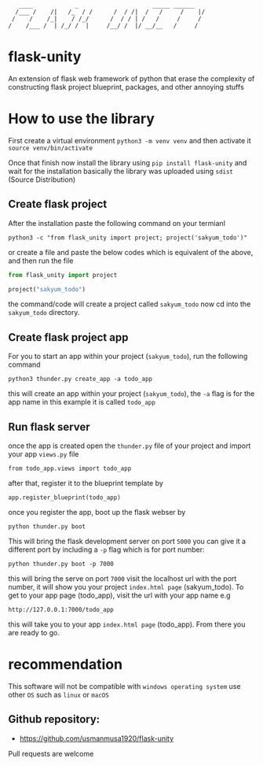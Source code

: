        ____            _                     _____ ______
      /___ /    /|   /_  / /      /  / /|  /   /     /    |/
     /    /    /_|    / /_/      /  / / | /   /     /     /
    /    /___ /  | /_/ /  |     /__/ /  |/ __/__   /     /

# flask-unity

An extension of flask web framework of python that erase the complexity of constructing flask project blueprint, packages, and other annoying stuffs

# How to use the library

First create a virtual environment `python3 -m venv venv` and then activate it `source venv/bin/activate`

Once that finish now install the library using `pip install flask-unity` and wait for the installation basically the library was uploaded using `sdist` (Source Distribution)

## Create flask project

After the installation paste the following command on your termianl

`python3 -c "from flask_unity import project; project('sakyum_todo')"`

or create a file and paste the below codes which is equivalent of the above, and then run the file

```python
from flask_unity import project

project("sakyum_todo")
```

the command/code will create a project called `sakyum_todo` now cd into the `sakyum_todo` directory.

## Create flask project app

For you to start an app within your project (`sakyum_todo`), run the following command

`python3 thunder.py create_app -a todo_app`

this will create an app within your project (`sakyum_todo`), the `-a` flag is for the app name in this example it is called `todo_app`

## Run flask server

once the app is created open the `thunder.py` file of your project and import your app `views.py` file

`from todo_app.views import todo_app`

after that, register it to the blueprint template by

`app.register_blueprint(todo_app)`

once you register the app, boot up the flask webser by

`python thunder.py boot`

This will bring the flask development server on port `5000` you can give it a different port by including a `-p` flag which is for port number:

`python thunder.py boot -p 7000`

this will bring the serve on port `7000` visit the localhost url with the port number, it will show you your project `index.html page` (sakyum_todo). To get to your app page (todo_app), visit the url with your app name e.g

`http://127.0.0.1:7000/todo_app`

this will take you to your app `index.html page` (todo_app). From there you are ready to go.

# recommendation

This software will not be compatible with `windows operating system` use other `OS` such as `linux` or `macOS`

## Github repository:

- https://github.com/usmanmusa1920/flask-unity

Pull requests are welcome
